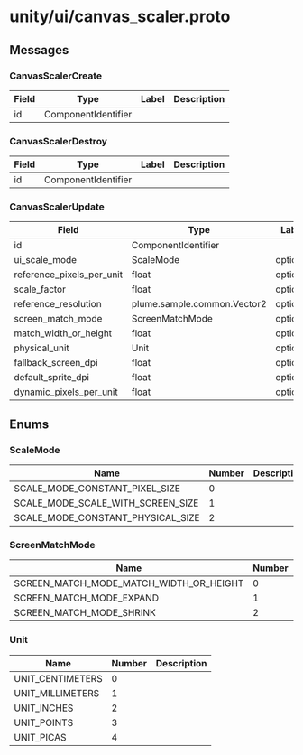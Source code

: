 
# unity/ui/canvas_scaler.proto



## Messages

### CanvasScalerCreate



| Field | Type | Label | Description |
| ----- | ---- | ----- | ----------- |
| id | ComponentIdentifier |  |  |



### CanvasScalerDestroy



| Field | Type | Label | Description |
| ----- | ---- | ----- | ----------- |
| id | ComponentIdentifier |  |  |



### CanvasScalerUpdate



| Field | Type | Label | Description |
| ----- | ---- | ----- | ----------- |
| id | ComponentIdentifier |  |  |
| ui_scale_mode | ScaleMode | optional |  |
| reference_pixels_per_unit | float | optional |  |
| scale_factor | float | optional |  |
| reference_resolution | plume.sample.common.Vector2 | optional |  |
| screen_match_mode | ScreenMatchMode | optional |  |
| match_width_or_height | float | optional |  |
| physical_unit | Unit | optional |  |
| fallback_screen_dpi | float | optional |  |
| default_sprite_dpi | float | optional |  |
| dynamic_pixels_per_unit | float | optional |  |



 <!-- end of messages -->


## Enums

### ScaleMode


| Name | Number | Description |
| ---- | ------ | ----------- |
| SCALE_MODE_CONSTANT_PIXEL_SIZE | 0 |  |
| SCALE_MODE_SCALE_WITH_SCREEN_SIZE | 1 |  |
| SCALE_MODE_CONSTANT_PHYSICAL_SIZE | 2 |  |



### ScreenMatchMode


| Name | Number | Description |
| ---- | ------ | ----------- |
| SCREEN_MATCH_MODE_MATCH_WIDTH_OR_HEIGHT | 0 |  |
| SCREEN_MATCH_MODE_EXPAND | 1 |  |
| SCREEN_MATCH_MODE_SHRINK | 2 |  |



### Unit


| Name | Number | Description |
| ---- | ------ | ----------- |
| UNIT_CENTIMETERS | 0 |  |
| UNIT_MILLIMETERS | 1 |  |
| UNIT_INCHES | 2 |  |
| UNIT_POINTS | 3 |  |
| UNIT_PICAS | 4 |  |



 <!-- end of enums -->

 <!-- end of files -->